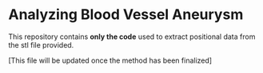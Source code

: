 # Analyzing Blood Vessel Aneurysm

This repository contains **only the code** used to extract positional data from the stl file provided.

[This file will be updated once the method has been finalized]
